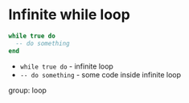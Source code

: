 # Infinite while loop

```lua
while true do
  -- do something
end
```

- `while true do` - infinite loop
- `-- do something` - some code inside infinite loop

group: loop


